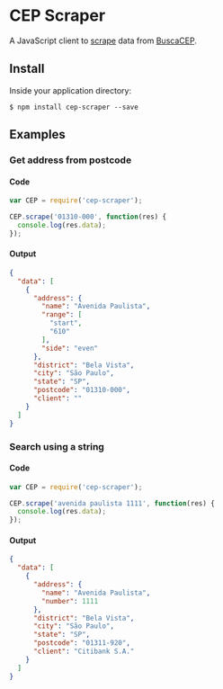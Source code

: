 # CEP Scraper

A JavaScript client to [scrape](https://en.wikipedia.org/wiki/Web_scraping) data from [BuscaCEP](http://www.buscacep.correios.com.br/).

## Install

Inside your application directory:
```
$ npm install cep-scraper --save
```

## Examples

### Get address from postcode

#### Code

```javascript
var CEP = require('cep-scraper');

CEP.scrape('01310-000', function(res) {
  console.log(res.data);
});
```

#### Output

```json
{
  "data": [
    {
      "address": {
        "name": "Avenida Paulista",
        "range": [
          "start",
          "610"
        ],
        "side": "even"
      },
      "district": "Bela Vista",
      "city": "São Paulo",
      "state": "SP",
      "postcode": "01310-000",
      "client": ""
    }
  ]
}
```

### Search using a string

#### Code

```javascript
var CEP = require('cep-scraper');

CEP.scrape('avenida paulista 1111', function(res) {
  console.log(res.data);
});
```

#### Output

```json
{
  "data": [
    {
      "address": {
        "name": "Avenida Paulista",
        "number": 1111
      },
      "district": "Bela Vista",
      "city": "São Paulo",
      "state": "SP",
      "postcode": "01311-920",
      "client": "Citibank S.A."
    }
  ]
}
```